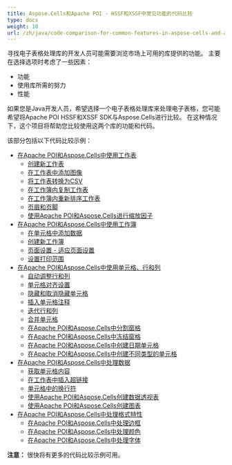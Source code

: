 ```yaml
---
title: Aspose.Cells和Apache POI - HSSF和XSSF中常见功能的代码比较
type: docs
weight: 10
url: /zh/java/code-comparison-for-common-features-in-aspose-cells-and-apache-poi-hssf-and-xssf/
---
```


寻找电子表格处理库的开发人员可能需要浏览市场上可用的库提供的功能。 主要在选择选项时考虑了一些因素：

- 功能
- 使用库所需的努力
- 性能

如果您是Java开发人员，希望选择一个电子表格处理库来处理电子表格，您可能希望将Apache POI HSSF和XSSF SDK与Aspose.Cells进行比较。 在这种情况下，这个项目将帮助您比较使用这两个库的功能和代码。

该部分包括以下代码比较示例：

- [在Apache POI和Aspose.Cells中使用工作表](/cells/zh/java/working-with-worksheets-in-apache-poi-and-aspose-cells/)
  - [创建新工作表](/cells/zh/java/create-new-worksheet/)
  - [在工作表中添加图像](/cells/zh/java/add-images-in-worksheet/)
  - [将工作表转换为CSV](/cells/zh/java/convert-worksheet-to-csv/)
  - [在工作簿内复制工作表](/cells/zh/java/copy-sheet-within-workbook/)
  - [在工作簿内重新排序工作表](/cells/zh/java/re-order-sheets-within-workbook/)
  - [页眉和页脚](/cells/zh/java/header-and-footers/)
  - [使用Apache POI和Aspose.Cells进行缩放因子](/cells/zh/java/zoom-factor-using-apache-poi-and-aspose-cells/)
- [在Apache POI和Aspose.Cells中使用工作簿](/cells/zh/java/working-with-workbooks-in-apache-poi-and-aspose-cells/)
  - [在单元格中添加数据](/cells/zh/java/add-data-in-cells/)
  - [创建新工作簿](/cells/zh/java/create-new-workbook/)
  - [页面设置 - 适应页面设置](/cells/zh/java/page-setup-fit-to-page-setting/)
  - [设置打印范围](/cells/zh/java/set-print-area/)
- [在Apache POI和Aspose.Cells中使用单元格、行和列](/cells/zh/java/working-with-cells-rows-and-columns-in-apache-poi-and-aspose-cells/)
  - [自动调整行和列](/cells/zh/java/auto-fit-row-and-column/)
  - [单元格对齐设置](/cells/zh/java/cell-alignment-settings/)
  - [隐藏和取消隐藏单元格](/cells/zh/java/hide-and-unhide-cells/)
  - [插入单元格注释](/cells/zh/java/insert-cell-comments/)
  - [迭代行和列](/cells/zh/java/iterate-rows-and-columns/)
  - [合并单元格](/cells/zh/java/merge-cells/)
  - [在Apache POI和Aspose.Cells中分割窗格](/cells/zh/java/split-panes-in-apache-poi-and-aspose-cells/)
  - [在Apache POI和Aspose.Cells中冻结窗格](/cells/zh/java/freeze-panes-in-apache-poi-and-aspose-cells/)
  - [在Apache POI和Aspose.Cells中创建日期单元格](/cells/zh/java/create-date-cell-in-apache-poi-and-aspose-cells/)
  - [在Apache POI和Aspose.Cells中创建不同类型的单元格](/cells/zh/java/create-different-cell-types-in-apache-poi-and-aspose-cells/)
- [在Apache POI和Aspose.Cells中处理数据](/cells/zh/java/working-with-data-in-apache-poi-and-aspose-cells/)
  - [获取单元格内容](/cells/zh/java/getting-cell-contents/)
  - [在工作表中插入超链接](/cells/zh/java/insert-hyperlinks-in-worksheet/)
  - [单元格中的换行符](/cells/zh/java/new-line-in-cells/)
  - [使用Apache POI和Aspose.Cells创建数据透视表](/cells/zh/java/create-pivot-tables-using-apache-poi-and-aspose-cells/)
  - [使用Apache POI和Aspose.Cells创建图表](/cells/zh/java/create-charts-using-apache-poi-and-aspose-cells/)
- [在Apache POI和Aspose.Cells中处理格式特性](/cells/zh/java/working-with-formatting-features-in-apache-poi-and-aspose-cells/)
  - [在Apache POI和Aspose.Cells中处理边框](/cells/zh/java/working-with-borders-in-apache-poi-and-aspose-cells/)
  - [在Apache POI和Aspose.Cells中处理颜色](/cells/zh/java/working-with-colors-in-apache-poi-and-aspose-cells/)
  - [在Apache POI和Aspose.Cells中处理字体](/cells/zh/java/working-with-fonts-in-apache-poi-and-aspose-cells/)

**注意：** 很快将有更多的代码比较示例可用。 
